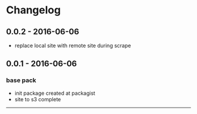 # Changelog

## 0.0.2 - 2016-06-06

- replace local site with remote site during scrape

## 0.0.1 - 2016-06-06

### base pack

- init package created at packagist
- site to s3 complete

---
